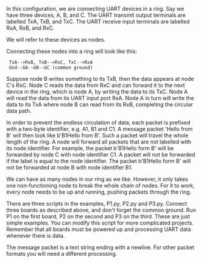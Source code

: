 
In this configuration, we are connecting UART devices in a ring. Say we have three devices, A, B, and C. The UART transmit output terminals are labelled TxA, TxB, and TxC. The UART receive input terminals are labelled RxA, RxB, and RxC.

We will refer to these devices as nodes.

Connecting these nodes into a ring will look like this:

     TxA-->RxB, TxB-->RxC, TxC-->RxA
     Gnd--GA--GB--GC (common ground)

Suppose node B writes something to its TxB, then the data appears at node C's RxC. Node C reads the data from RxC and can forward it to the next device in the ring, which is node A, by writing the data to its TxC. Node A will read the data from its UART input port RxA. Node A in turn will write the data to its TxA where node B can read from its RxB, completing the circular data path.

In order to prevent the endless circulation of data, each packet is prefixed with a two-byte identifier, e.g. A1, B1 and C1. A message packet 'Hello from B' will then look like b'B1Hello from B'. Such a packet will travel the whole length of the ring. A node will forward all packets that are not labelled with its node identifier. For example, the packet b'B1Hello form B' will be forwarded by node C with node identifier C1. A packet will not be forwarded if the label is equal to the node identifier. The packet b'B1Hello form B' will not be forwarded at node B with node identifier B1.

We can have as many nodes in our ring as we like. However, it only takes one non-functioning node to break the whole chain of nodes. For it to work, every node needs to be up and running, pushing packets through the ring.

There are three scripts in the examples, P1.py, P2.py and P3.py. Connect three boards as described above, and don't forget the common ground. Run P1 on the first board, P2 on the second and P3 on the third. These are just simple examples. You can modify this script for more complicated projects. Remember that all boards must be powered up and processing UART data whenever there is data.

The message packet is a text string ending with a newline. For other packet formats you will need a different processing.


